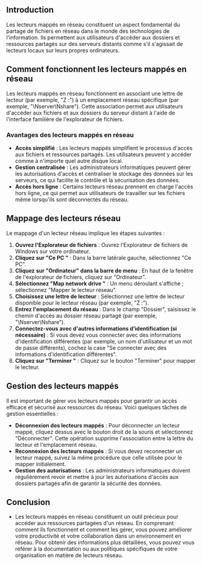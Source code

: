 
## Introduction 
Les lecteurs mappés en réseau constituent un aspect fondamental du partage de fichiers en réseau dans le monde des technologies de l'information. Ils permettent aux utilisateurs d'accéder aux dossiers et ressources partagés sur des serveurs distants comme s'il s'agissait de lecteurs locaux sur leurs propres ordinateurs. 
## Comment fonctionnent les lecteurs mappés en réseau 
Les lecteurs mappés en réseau fonctionnent en associant une lettre de lecteur (par exemple, "Z :") à un emplacement réseau spécifique (par exemple, "\Nserver\Nshare"). Cette association permet aux utilisateurs d'accéder aux fichiers et aux dossiers du serveur distant à l'aide de l'interface familière de l'explorateur de fichiers. 
### Avantages des lecteurs mappés en réseau 
- **Accès simplifié** : Les lecteurs mappés simplifient le processus d'accès aux fichiers et ressources partagés. Les utilisateurs peuvent y accéder comme à n'importe quel autre disque local. 
- **Gestion centralisée** : Les administrateurs informatiques peuvent gérer les autorisations d'accès et centraliser le stockage des données sur les serveurs, ce qui facilite le contrôle et la sécurisation des données. 
- **Accès hors ligne** : Certains lecteurs réseau prennent en charge l'accès hors ligne, ce qui permet aux utilisateurs de travailler sur les fichiers même lorsqu'ils sont déconnectés du réseau. 
## Mappage des lecteurs réseau 
Le mappage d'un lecteur réseau implique les étapes suivantes : 
1. **Ouvrez l'Explorateur de fichiers** : Ouvrez l'Explorateur de fichiers de Windows sur votre ordinateur. 
2. **Cliquez sur "Ce PC "** : Dans la barre latérale gauche, sélectionnez "Ce PC". 
3. **Cliquez sur "Ordinateur" dans la barre de menu** : En haut de la fenêtre de l'explorateur de fichiers, cliquez sur "Ordinateur". 
4. **Sélectionnez "Map network drive "** : Un menu déroulant s'affiche ; sélectionnez "Mapper le lecteur réseau". 
5. **Choisissez une lettre de lecteur** : Sélectionnez une lettre de lecteur disponible pour le lecteur réseau (par exemple, "Z :"). 
6. **Entrez l'emplacement du réseau** : Dans le champ "Dossier", saisissez le chemin d'accès au dossier réseau partagé (par exemple, "\Nserver\Nshare"). 
7. **Connectez-vous avec d'autres informations d'identification (si nécessaire)** : Si vous devez vous connecter avec des informations d'identification différentes (par exemple, un nom d'utilisateur et un mot de passe différents), cochez la case "Se connecter avec des informations d'identification différentes". 
8. **Cliquez sur "Terminer "** : Cliquez sur le bouton "Terminer" pour mapper le lecteur. 
## Gestion des lecteurs mappés 

Il est important de gérer vos lecteurs mappés pour garantir un accès efficace et sécurisé aux ressources du réseau. Voici quelques tâches de gestion essentielles : 

- **Déconnexion des lecteurs mappés** : Pour déconnecter un lecteur mappé, cliquez dessus avec le bouton droit de la souris et sélectionnez "Déconnecter". Cette opération supprime l'association entre la lettre du lecteur et l'emplacement réseau. 
- **Reconnexion des lecteurs mappés** : Si vous devez reconnecter un lecteur mappé, suivez la même procédure que celle utilisée pour le mapper initialement. 
- **Gestion des autorisations** : Les administrateurs informatiques doivent régulièrement revoir et mettre à jour les autorisations d'accès aux dossiers partagés afin de garantir la sécurité des données. 
## Conclusion 
- Les lecteurs mappés en réseau constituent un outil précieux pour accéder aux ressources partagées d'un réseau. En comprenant comment ils fonctionnent et comment les gérer, vous pouvez améliorer votre productivité et votre collaboration dans un environnement en réseau. Pour obtenir des informations plus détaillées, vous pouvez vous référer à la documentation ou aux politiques spécifiques de votre organisation en matière de lecteurs réseau.
